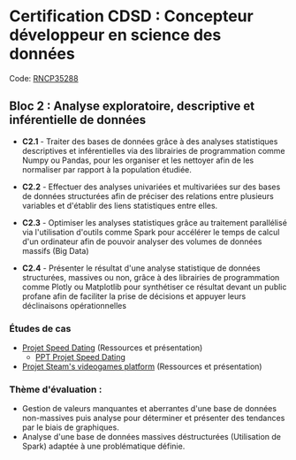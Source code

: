 # Certification CDSD : Concepteur développeur en science des données

Code: [RNCP35288](https://www.francecompetences.fr/recherche/rncp/35288/)

## Bloc 2 : Analyse exploratoire, descriptive et inférentielle de données

- **C2.1** - Traiter des bases de données grâce à des analyses statistiques descriptives et inférentielles via des librairies de programmation comme Numpy ou Pandas, pour les organiser et les nettoyer afin de les normaliser par rapport à la population étudiée.

- **C2.2** - Effectuer des analyses univariées et multivariées sur des bases de données structurées afin de préciser des relations entre plusieurs variables et d'établir des liens statistiques entre elles.

- **C2.3** - Optimiser les analyses statistiques grâce au traitement parallélisé via l'utilisation d'outils comme Spark pour accélérer le temps de calcul d'un ordinateur afin de pouvoir analyser des volumes de données massifs (Big Data) 

- **C2.4** - Présenter le résultat d'une analyse statistique de données structurées, massives ou non, grâce à des librairies de programmation comme Plotly ou Matplotlib pour synthétiser ce résultat devant un public profane afin de faciliter la prise de décisions et appuyer leurs déclinaisons opérationnelles

### Études de cas

- [Projet Speed Dating](./speed-dating/README.md) (Ressources et présentation)
  - [PPT Projet Speed Dating](https://1drv.ms/p/c/e238927bf76c9315/ERBHWGXph1JBrvi4y4bz_ksBxttHPQRADFtPrZmUebKepg?e=iuYrZl)
- [Projet Steam's videogames platform](./steam/README.md) (Ressources et présentation)

### Thème d'évaluation :
- Gestion de valeurs manquantes et aberrantes d'une base de données non-massives puis analyse pour déterminer et présenter des tendances par le biais de graphiques.
- Analyse d'une base de données massives déstructurées (Utilisation de Spark) adaptée à une problématique définie.
